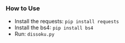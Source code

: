 ### How to Use
- Install the requests: `pip install requests`
- Install the bs4: `pip install bs4`
- Run: `dissoku.py`
